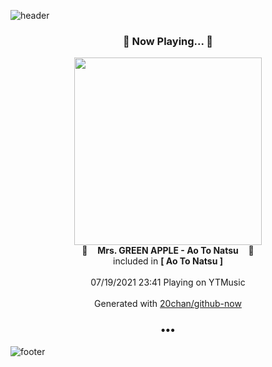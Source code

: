 ![header](https://capsule-render.vercel.app/api?type=wave&height=170&section=header&text=Hi.%20I'm%20SHIFT&fontColor=090707&fontAlignX=45&fontAlignY=65&fontSize=100)

<h3 align="center">🎵 Now Playing... 🎵</h3>
<p align="center">
  <a href="https://music.youtube.com/watch?v=-QxMzUEJH4Q">
    <img width="300" src="https://lh3.googleusercontent.com/Ih3l1ocpmGZEG_3VCLteBHbwt2mXXEfgACly-8ejrd1qyELIvx-GbOYclw1gX1gvoRPuv1V1hBLZPW75">
  </a>
  <br>
  🎵&nbsp&nbsp&nbsp <b>Mrs. GREEN APPLE - Ao To Natsu</b> &nbsp&nbsp&nbsp🎵
  <br>
  included in <b>[ Ao To Natsu ]</b>
  
  <br />
  <br />
  07/19/2021 23:41 Playing on YTMusic
  <br />
  <br />
  Generated with <a href="https://github.com/20chan/github-now">20chan/github-now</a>
</p>

<h3 align="center">•••</h3>

![footer](https://capsule-render.vercel.app/api?type=wave&height=150&section=footer)
